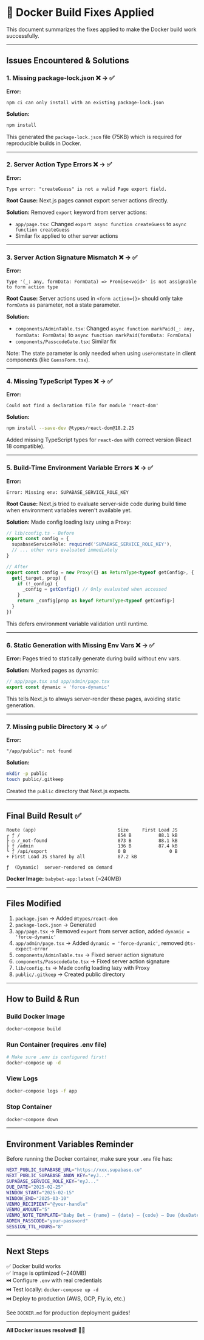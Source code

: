 # 🔧 Docker Build Fixes Applied

This document summarizes the fixes applied to make the Docker build work successfully.

---

## Issues Encountered & Solutions

### 1. Missing package-lock.json ❌ → ✅

**Error:**
```
npm ci can only install with an existing package-lock.json
```

**Solution:**
```bash
npm install
```

This generated the `package-lock.json` file (75KB) which is required for reproducible builds in Docker.

---

### 2. Server Action Type Errors ❌ → ✅

**Error:**
```
Type error: "createGuess" is not a valid Page export field.
```

**Root Cause:** Next.js pages cannot export server actions directly.

**Solution:** Removed `export` keyword from server actions:
- `app/page.tsx`: Changed `export async function createGuess` to `async function createGuess`
- Similar fix applied to other server actions

---

### 3. Server Action Signature Mismatch ❌ → ✅

**Error:**
```
Type '(_: any, formData: FormData) => Promise<void>' is not assignable to form action type
```

**Root Cause:** Server actions used in `<form action={}>` should only take `formData` as parameter, not a state parameter.

**Solution:**
- `components/AdminTable.tsx`: Changed `async function markPaid(_: any, formData: FormData)` to `async function markPaid(formData: FormData)`
- `components/PasscodeGate.tsx`: Similar fix

Note: The state parameter is only needed when using `useFormState` in client components (like `GuessForm.tsx`).

---

### 4. Missing TypeScript Types ❌ → ✅

**Error:**
```
Could not find a declaration file for module 'react-dom'
```

**Solution:**
```bash
npm install --save-dev @types/react-dom@18.2.25
```

Added missing TypeScript types for `react-dom` with correct version (React 18 compatible).

---

### 5. Build-Time Environment Variable Errors ❌ → ✅

**Error:**
```
Error: Missing env: SUPABASE_SERVICE_ROLE_KEY
```

**Root Cause:** Next.js tried to evaluate server-side code during build time when environment variables weren't available yet.

**Solution:** Made config loading lazy using a Proxy:

```typescript
// lib/config.ts - Before
export const config = {
  supabaseServiceRole: required('SUPABASE_SERVICE_ROLE_KEY'),
  // ... other vars evaluated immediately
}

// After
export const config = new Proxy({} as ReturnType<typeof getConfig>, {
  get(_target, prop) {
    if (!_config) {
      _config = getConfig() // Only evaluated when accessed
    }
    return _config[prop as keyof ReturnType<typeof getConfig>]
  }
})
```

This defers environment variable validation until runtime.

---

### 6. Static Generation with Missing Env Vars ❌ → ✅

**Error:** Pages tried to statically generate during build without env vars.

**Solution:** Marked pages as dynamic:

```typescript
// app/page.tsx and app/admin/page.tsx
export const dynamic = 'force-dynamic'
```

This tells Next.js to always server-render these pages, avoiding static generation.

---

### 7. Missing public Directory ❌ → ✅

**Error:**
```
"/app/public": not found
```

**Solution:**
```bash
mkdir -p public
touch public/.gitkeep
```

Created the `public` directory that Next.js expects.

---

## Final Build Result ✅

```
Route (app)                              Size     First Load JS
┌ ƒ /                                    854 B          88.1 kB
├ ○ /_not-found                          873 B          88.1 kB
├ ƒ /admin                               136 B          87.4 kB
└ ƒ /api/export                          0 B                0 B
+ First Load JS shared by all            87.2 kB

ƒ  (Dynamic)  server-rendered on demand
```

**Docker Image:** `babybet-app:latest` (~240MB)

---

## Files Modified

1. `package.json` → Added `@types/react-dom`
2. `package-lock.json` → Generated
3. `app/page.tsx` → Removed `export` from server action, added `dynamic = 'force-dynamic'`
4. `app/admin/page.tsx` → Added `dynamic = 'force-dynamic'`, removed `@ts-expect-error`
5. `components/AdminTable.tsx` → Fixed server action signature
6. `components/PasscodeGate.tsx` → Fixed server action signature
7. `lib/config.ts` → Made config loading lazy with Proxy
8. `public/.gitkeep` → Created public directory

---

## How to Build & Run

### Build Docker Image
```bash
docker-compose build
```

### Run Container (requires .env file)
```bash
# Make sure .env is configured first!
docker-compose up -d
```

### View Logs
```bash
docker-compose logs -f app
```

### Stop Container
```bash
docker-compose down
```

---

## Environment Variables Reminder

Before running the Docker container, make sure your `.env` file has:

```bash
NEXT_PUBLIC_SUPABASE_URL="https://xxx.supabase.co"
NEXT_PUBLIC_SUPABASE_ANON_KEY="eyJ..."
SUPABASE_SERVICE_ROLE_KEY="eyJ..."
DUE_DATE="2025-02-25"
WINDOW_START="2025-02-15"
WINDOW_END="2025-03-10"
VENMO_RECIPIENT="@your-handle"
VENMO_AMOUNT="5"
VENMO_NOTE_TEMPLATE="Baby Bet — {name} — {date} — {code} — Due {dueDate}"
ADMIN_PASSCODE="your-password"
SESSION_TTL_HOURS="8"
```

---

## Next Steps

✅ Docker build works  
✅ Image is optimized (~240MB)  
⏭️ Configure `.env` with real credentials  
⏭️ Test locally: `docker-compose up -d`  
⏭️ Deploy to production (AWS, GCP, Fly.io, etc.)  

See `DOCKER.md` for production deployment guides!

---

**All Docker issues resolved!** 🐳✅

